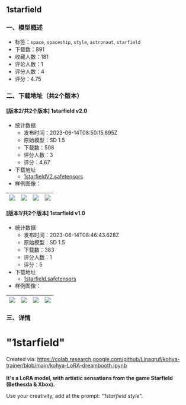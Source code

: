 ## 1starfield
### 一、模型概述

- 标签：`space`, `spaceship`, `style`, `astronaut`, `starfield`
- 下载数：891
- 收藏人数：181
- 评论人数：1
- 评分人数：4
- 评分：4.75

### 二、下载地址（共2个版本）

#### [版本2/共2个版本] 1starfield v2.0

- 统计数据
  - 发布时间：2023-06-14T08:50:15.695Z
  - 原始模型：SD 1.5
  - 下载数：508
  - 评分人数：3
  - 评分：4.67
- 下载地址
  - [1starfieldV2.safetensors](https://civitai.com/api/download/models/95749)
- 样例图像：

| <img src="https://image.civitai.com/xG1nkqKTMzGDvpLrqFT7WA/43875973-1002-443b-a2c7-f03709ceb9f5/width=450/1140205.jpeg" /> | <img src="https://image.civitai.com/xG1nkqKTMzGDvpLrqFT7WA/c67d9f53-d70a-47f5-9c58-257b7e874196/width=450/1140201.jpeg" /> | <img src="https://image.civitai.com/xG1nkqKTMzGDvpLrqFT7WA/a517c4f0-c256-456a-b00b-5a576fad7ba8/width=450/1140202.jpeg" /> | <img src="https://image.civitai.com/xG1nkqKTMzGDvpLrqFT7WA/a2137fed-e7f3-4959-b8a8-3e963a89ef62/width=450/1140204.jpeg" /> |
| ---- | ---- | ---- | ---- |

#### [版本1/共2个版本] 1starfield v1.0

- 统计数据
  - 发布时间：2023-06-14T08:46:43.628Z
  - 原始模型：SD 1.5
  - 下载数：383
  - 评分人数：1
  - 评分：5
- 下载地址
  - [1starfield.safetensors](https://civitai.com/api/download/models/92145)
- 样例图像：

| <img src="https://image.civitai.com/xG1nkqKTMzGDvpLrqFT7WA/14cb0a09-2743-4243-9e3a-6673e7a183c4/width=450/1080133.jpeg" /> | <img src="https://image.civitai.com/xG1nkqKTMzGDvpLrqFT7WA/ded631c6-7673-434b-82ef-0e993f9ebebf/width=450/1080014.jpeg" /> | <img src="https://image.civitai.com/xG1nkqKTMzGDvpLrqFT7WA/03a42217-f84f-4f8b-a268-d985220f5637/width=450/1080134.jpeg" /> | <img src="https://image.civitai.com/xG1nkqKTMzGDvpLrqFT7WA/1c78d1d2-c5c9-45be-8a30-68066b2a868b/width=450/1080015.jpeg" /> |
| ---- | ---- | ---- | ---- |


### 三、详情
<h1 id="heading-28">"1starfield"</h1><p>Created via: <a target="_blank" rel="ugc" href="https://colab.research.google.com/github/Linaqruf/kohya-trainer/blob/main/kohya-LoRA-dreambooth.ipynb">https://colab.research.google.com/github/Linaqruf/kohya-trainer/blob/main/kohya-LoRA-dreambooth.ipynb</a><br /><br /><strong>It's a LoRA model, with artistic sensations from the game Starfield (Bethesda &amp; Xbox).</strong></p><p></p><p>Use your creativity, add at the prompt: "<em>1starfield style</em>".</p><p></p>